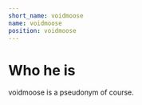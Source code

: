 ```yaml
---
short_name: voidmoose
name: voidmoose
position: voidmoose
---
```

# Who he is

voidmoose is a pseudonym of course.
